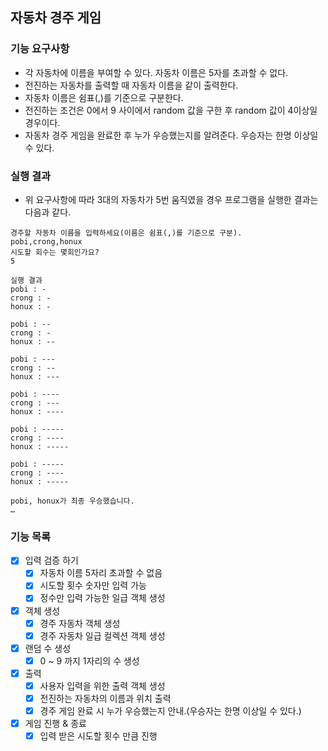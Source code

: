 ## 자동차 경주 게임

### 기능 요구사항
* 각 자동차에 이름을 부여할 수 있다. 자동차 이름은 5자를 초과할 수 없다.
* 전진하는 자동차를 출력할 때 자동차 이름을 같이 출력한다.
* 자동차 이름은 쉼표(,)를 기준으로 구분한다.
* 전진하는 조건은 0에서 9 사이에서 random 값을 구한 후 random 값이 4이상일 경우이다.
* 자동차 경주 게임을 완료한 후 누가 우승했는지를 알려준다. 우승자는 한명 이상일 수 있다.

### 실행 결과
* 위 요구사항에 따라 3대의 자동차가 5번 움직였을 경우 프로그램을 실행한 결과는 다음과 같다.
```text
경주할 자동차 이름을 입력하세요(이름은 쉼표(,)를 기준으로 구분).
pobi,crong,honux
시도할 회수는 몇회인가요?
5

실행 결과
pobi : -
crong : -
honux : -

pobi : --
crong : -
honux : --

pobi : ---
crong : --
honux : ---

pobi : ----
crong : ---
honux : ----

pobi : -----
crong : ----
honux : -----

pobi : -----
crong : ----
honux : -----

pobi, honux가 최종 우승했습니다.
…
```
### 기능 목록
- [X] 입력 검증 하기
    - [X] 자동차 이름 5자리 초과할 수 없음
    - [X] 시도할 횟수 숫자만 입력 가능
    - [X] 정수만 입력 가능한 일급 객체 생성
- [X] 객체 생성
    - [X] 경주 자동차 객체 생성
    - [X] 경주 자동차 일급 컬렉션 객체 생성
- [X] 랜덤 수 생성
    - [X] 0 ~ 9 까지 1자리의 수 생성
- [X] 출력
    - [X] 사용자 입력을 위한 출력 객체 생성 
    - [X] 전진하는 자동차의 이름과 위치 출력
    - [X] 경주 게임 완료 시 누가 우승했는지 안내.(우승자는 한명 이상일 수 있다.)
- [X] 게임 진행 & 종료
    - [X] 입력 받은 시도할 횟수 만큼 진행